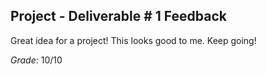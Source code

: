## Project - Deliverable \# 1 Feedback 
 
Great idea for a project! This looks good to me. Keep going!



*Grade*: 10/10 